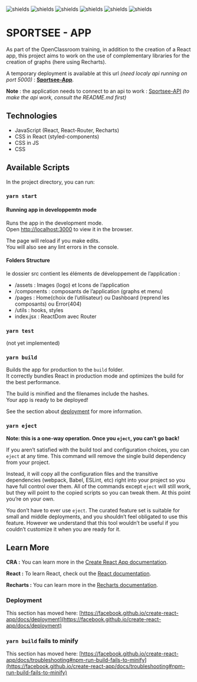 ![shields](https://img.shields.io/badge/version-v1.0-blue)
![shields](https://img.shields.io/badge/make_with-React-red)
![shields](https://img.shields.io/badge/make_with-Recharts-red)
![shields](https://img.shields.io/badge/make_with-CRA_(create--react--app)-red)
![shields](https://img.shields.io/badge/design-OpenClassroom-green)
![shields](https://img.shields.io/badge/web_dev-David_Weiland-green)

# SPORTSEE - APP

As part of the OpenClassroom training, in addition to the creation of a React app, this project aims to work on the use of complementary libraries for the creation of graphs (here using Recharts).

A temporary deployment is available at this url *(need localy api running on port 5000)* : __[Sportsee-App](https://sportsee-david-weiland-12-24092021.vercel.app/)__.

__Note__ : the application needs to connect to an api to work : [Sportsee-API](https://github.com/DavidWeiland/sportsee-API) *(to make the api work, consult the README.md first)*

## Technologies

- JavaScript (React, React-Router, Recharts)
- CSS in React (styled-components)
- CSS in JS
- CSS

## Available Scripts

In the project directory, you can run:

### `yarn start`

#### Running app in developpemtn mode
Runs the app in the development mode.\
Open [http://localhost:3000](http://localhost:3000) to view it in the browser.

The page will reload if you make edits.\
You will also see any lint errors in the console.

#### Folders Structure
le dossier src contient les éléments de développement de l’application : 
- /assets : Images (logo) et Icons de l’application
- /components : composants de l’application (graphs et menu)
- /pages : Home(choix de l’utilisateur) ou Dashboard (reprend les composants) ou Error(404)
- /utils : hooks, styles
- index.jsx : ReactDom avec Router

### `yarn test`

(not yet implemented)

### `yarn build`

Builds the app for production to the `build` folder.\
It correctly bundles React in production mode and optimizes the build for the best performance.

The build is minified and the filenames include the hashes.\
Your app is ready to be deployed!

See the section about [deployment](https://facebook.github.io/create-react-app/docs/deployment) for more information.

### `yarn eject`

**Note: this is a one-way operation. Once you `eject`, you can’t go back!**

If you aren’t satisfied with the build tool and configuration choices, you can `eject` at any time. This command will remove the single build dependency from your project.

Instead, it will copy all the configuration files and the transitive dependencies (webpack, Babel, ESLint, etc) right into your project so you have full control over them. All of the commands except `eject` will still work, but they will point to the copied scripts so you can tweak them. At this point you’re on your own.

You don’t have to ever use `eject`. The curated feature set is suitable for small and middle deployments, and you shouldn’t feel obligated to use this feature. However we understand that this tool wouldn’t be useful if you couldn’t customize it when you are ready for it.

## Learn More

__CRA :__ You can learn more in the [Create React App documentation](https://facebook.github.io/create-react-app/docs/getting-started).

__React :__ To learn React, check out the [React documentation](https://reactjs.org/).

__Recharts :__ You can learn more in the [Recharts documentation](https://recharts.org/en-US/api).


### Deployment

This section has moved here: [https://facebook.github.io/create-react-app/docs/deployment](https://facebook.github.io/create-react-app/docs/deployment)

### `yarn build` fails to minify

This section has moved here: [https://facebook.github.io/create-react-app/docs/troubleshooting#npm-run-build-fails-to-minify](https://facebook.github.io/create-react-app/docs/troubleshooting#npm-run-build-fails-to-minify)
